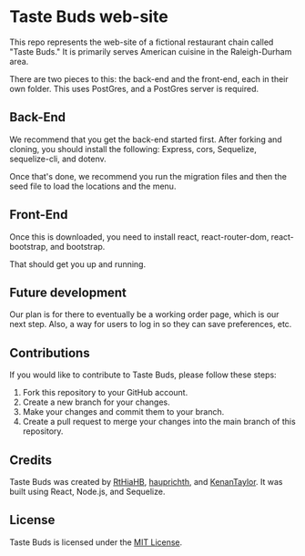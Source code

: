 # Taste Buds web-site

This repo represents the web-site of a fictional restaurant chain called "Taste Buds." It is primarily serves American cuisine in the Raleigh-Durham area.

There are two pieces to this: the back-end and the front-end, each in their own folder.  This uses PostGres, and a PostGres server is required.

## Back-End

We recommend that you get the back-end started first.  After forking and cloning, you should install the following: Express, cors, Sequelize, sequelize-cli, and dotenv.

Once that's done, we recommend you run the migration files and then the seed file to load the locations and the menu.

## Front-End

Once this is downloaded, you need to install react, react-router-dom, react-bootstrap, and bootstrap.

That should get you up and running.

## Future development

Our plan is for there to eventually be a working order page, which is our next step.  Also, a way for users to log in so they can save preferences, etc.

## Contributions
If you would like to contribute to Taste Buds, please follow these steps:

1. Fork this repository to your GitHub account.
2. Create a new branch for your changes.
3. Make your changes and commit them to your branch.
4. Create a pull request to merge your changes into the main branch of this repository.

## Credits
Taste Buds was created by [RtHiaHB](https://github.com/RtHiaHB), [hauprichth](https://github.com/hauprichth), and [KenanTaylor](https://github.com/KenanTaylor).  It was built using React, Node.js, and Sequelize.

## License
Taste Buds is licensed under the [MIT License](https://opensource.org/licenses/MIT).